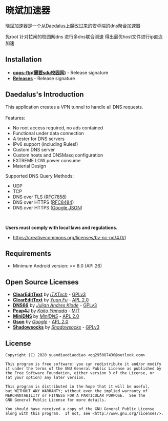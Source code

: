 # 晓斌加速器

晓斌加速器是一个从[Daedalus](https://github.com/iTXTech/Daedalus/)上魔改过来的安卓端的dns聚合加速器

免root 针对拉闸的校园网dns 进行多dns联合测速 得出最优host文件进行ip直连加速

## Installation
* __[oops-ftp(需要sdu校园网)](http://ftp.oops-sdu.cn/oops/exe/晓斌加速器release.apk)__ - Release signature
* __[Releases](https://github.com/suxb201/simple_dns_test/releases)__ - Release signature



## Daedalus's Introduction

This application creates a VPN tunnel to handle all DNS requests.<br>
<br>
Features:

* No root access required, no ads contained
* Functional under data connection
* A tester for DNS servers
* IPv6 support (including Rules!)
* Custom DNS server
* Custom hosts and DNSMasq configuration
* EXTREME LOW power consume
* Material Design

Supported DNS Query Methods:
* UDP
* TCP 
* DNS over TLS ([RFC7858](https://tools.ietf.org/html/rfc7858))
* DNS over HTTPS ([RFC8484](https://tools.ietf.org/html/rfc8484))
* DNS over HTTPS ([Google JSON](https://developers.google.com/speed/public-dns/docs/dns-over-https))
<br>

__Users must comply with local laws and regulations.__<br>

* https://creativecommons.org/licenses/by-nc-nd/4.0/)

## Requirements

* Minimum Android version: >= 8.0 (API 26)

## Open Source Licenses
* __[ClearEditText](https://github.com/iTXTech/Daedalus)__ by *[iTXTech](https://github.com/iTXTech)* - [GPLv3](https://github.com/iTXTech/Daedalus/blob/master/LICENSE)
* __[ClearEditText](https://github.com/MrFuFuFu/ClearEditText)__ by *[Yuan Fu](https://github.com/MrFuFuFu)* - [APL 2.0](https://github.com/MrFuFuFu/ClearEditText)
* __[DNS66](https://github.com/julian-klode/dns66)__ by *[Julian Andres Klode](https://github.com/julian-klode)* - [GPLv3](https://github.com/julian-klode/dns66/blob/master/COPYING)
* __[Pcap4J](https://github.com/kaitoy/pcap4j)__ by *[Kaito Yamada](https://github.com/kaitoy)* - [MIT](https://github.com/kaitoy/pcap4j)
* __[MiniDNS](https://github.com/MiniDNS/minidns)__ by *[MiniDNS](https://github.com/MiniDNS)* - [APL 2.0](https://github.com/MiniDNS/minidns/blob/master/LICENCE_APACHE)
* __[Gson](https://github.com/google/gson)__ by *[Google](https://github.com/google)* - [APL 2.0](https://github.com/google/gson/blob/master/LICENSE)
* __[Shadowsocks](https://github.com/shadowsocks/shadowsocks-android)__ by *[Shadowsocks](https://github.com/shadowsocks)* - [GPLv3](https://github.com/shadowsocks/shadowsocks-android/blob/master/LICENSE)



## License

    Copyright (C) 2020 yuandiaodiaodiao <qq295087430@outlook.com>
    
    This program is free software: you can redistribute it and/or modify
    it under the terms of the GNU General Public License as published by
    the Free Software Foundation, either version 3 of the License, or
    (at your option) any later version.
    
    This program is distributed in the hope that it will be useful,
    but WITHOUT ANY WARRANTY; without even the implied warranty of
    MERCHANTABILITY or FITNESS FOR A PARTICULAR PURPOSE.  See the
    GNU General Public License for more details.
    
    You should have received a copy of the GNU General Public License
    along with this program.  If not, see <http://www.gnu.org/licenses/>.
